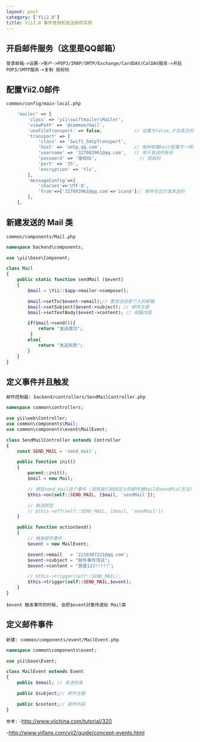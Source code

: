 ```yaml
---
layout: post
category: ['Yii2.0']
title: Yii2.0 事件使用和发送邮件实例
---
```

## 开启邮件服务（这里是QQ邮箱）
`登录邮箱->设置->账户->POP3/IMAP/SMTP/Exchange/CardDAV/CalDAV服务->开启 POP3/SMTP服务->复制 授权码`

## 配置Yii2.0邮件
`common/config/main-local.php`
```php
    'mailer' => [
        'class' => 'yii\swiftmailer\Mailer',
        'viewPath' => '@common/mail',
        'useFileTransport' => false,			// 设置为false,才会真正的发邮件
        'transport' => [
            'class' => 'Swift_SmtpTransport',
            'host' => 'smtp.qq.com',			// 每种邮箱host配置不一样如果是163邮箱，host改为smtp.163.com
            'username' => '327083961@qq.com',	// 用于发送的账号
            'password' => '授权码',				// 授权码
            'port' => '25',
            'encryption' => 'tls',
        ],
        'messageConfig'=>[
            'charset'=>'UTF-8',
            'from'=>['327083961@qq.com'=>'icand']// 邮件会显示谁发送的
        ],
    ],
```

## 新建发送的 Mail 类
`common/components/Mail.php`

```php
namespace backend\components;

use \yii\base\Component;

class Mail
{
    public static function sendMail ($event)
    {
	    $mail = \Yii::$app->mailer->compose();

	    $mail->setTo($event->email);// 要发送给那个人的邮箱
	    $mail->setSubject($event->subject); // 邮件主题
	    $mail->setTextBody($event->content); // 邮箱内容

	    if($mail->send()){
            return "发送成功";
	     }
        else{
            return "发送失败";
        }
    }
}
```

## 定义事件并且触发
`邮件控制器: backend/controllers/SendMailController.php`

```php
namespace common\controllers;

use yii\web\Controller;
use common\components\Mail;
use common\components\event\MailEvent;

class SendMailController extends Controller
{
	const SEND_MAIL = 'send_mail';

	public function init()
	{
		parent::init();
		$mail = new Mail;

		// 绑定send_mail这个事件 (调用我们刚刚定义的邮件类Mail的sendMial方法)
		$this->on(self::SEND_MAIL, [$mail, 'sendMail']);

		// 取消绑定
		// $this->off(self::SEND_MAIL, [$mail, 'sendMail'])
	}

	public function actionSend()
	{
		// 触发邮件事件
		$event = new MailEvent;

		$event->email   = '2218387221@qq.com';
		$event->subject = "邮件事件测试";
		$event->content = "我是123!!!!!";

		// $this->trigger(self::SEND_MAIL);
		$this->trigger(self::SEND_MAIL,$event);
	}
}
```

`$event 触发事件的时候, 会把$event对象传递给 Mail类`

## 定义邮件事件
`新建: common/components/event/MailEvent.php`

```php
namespace common\components\event;

use yii\base\Event;

class MailEvent extends Event
{
    public $email; // 发送给谁

    public $subject;// 邮件主题

    public $content;// 邮件内容
}

```

`参考:`
-<http://www.yiichina.com/tutorial/320>

-<http://www.yiifans.com/yii2/guide/concept-events.html>

